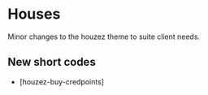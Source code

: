 # Houses
Minor changes to the houzez theme to suite client needs.

## New short codes
- [houzez-buy-credpoints]
